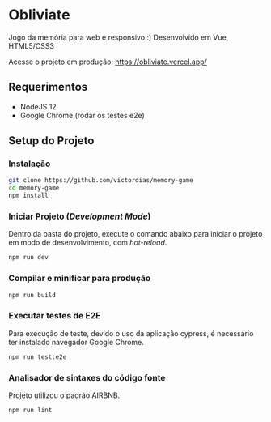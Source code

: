 # Obliviate
Jogo da memória para web e responsivo :)
Desenvolvido em Vue, HTML5/CSS3

Acesse o projeto em produção:
https://obliviate.vercel.app/

## Requerimentos

- NodeJS 12
- Google Chrome (rodar os testes e2e)

## Setup do Projeto

### Instalação
```bash
git clone https://github.com/victordias/memory-game
cd memory-game
npm install
```

### Iniciar Projeto (*Development Mode*)

Dentro da pasta do projeto, execute o comando abaixo para iniciar o projeto em modo de desenvolvimento, com *hot-reload*.
```bash
npm run dev
```

### Compilar e minificar para produção
```bash
npm run build
```

### Executar testes de E2E
Para execução de teste, devido o uso da aplicação cypress, é necessário
ter instalado navegador Google Chrome.

```bash
npm run test:e2e
```

### Analisador de sintaxes do código fonte

Projeto utilizou o padrão AIRBNB.

```bash
npm run lint
```
